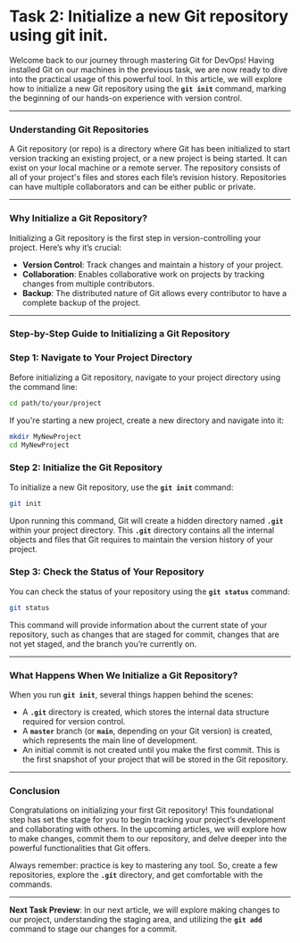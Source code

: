 # Task 2: Initialize a new Git repository using git init.

Welcome back to our journey through mastering Git for DevOps! Having installed Git on our machines in the previous task, we are now ready to dive into the practical usage of this powerful tool. In this article, we will explore how to initialize a new Git repository using the **`git init`** command, marking the beginning of our hands-on experience with version control.

---

### Understanding Git Repositories

A Git repository (or repo) is a directory where Git has been initialized to start version tracking an existing project, or a new project is being started. It can exist on your local machine or a remote server. The repository consists of all of your project's files and stores each file’s revision history. Repositories can have multiple collaborators and can be either public or private.

---

### Why Initialize a Git Repository?

Initializing a Git repository is the first step in version-controlling your project. Here’s why it’s crucial:

- **Version Control**: Track changes and maintain a history of your project.
- **Collaboration**: Enables collaborative work on projects by tracking changes from multiple contributors.
- **Backup**: The distributed nature of Git allows every contributor to have a complete backup of the project.

---

### Step-by-Step Guide to Initializing a Git Repository

### **Step 1: Navigate to Your Project Directory**

Before initializing a Git repository, navigate to your project directory using the command line:

```bash
cd path/to/your/project
```

If you're starting a new project, create a new directory and navigate into it:

```bash
mkdir MyNewProject
cd MyNewProject
```

### **Step 2: Initialize the Git Repository**

To initialize a new Git repository, use the **`git init`** command:

```bash
git init
```

Upon running this command, Git will create a hidden directory named **`.git`** within your project directory. This **`.git`** directory contains all the internal objects and files that Git requires to maintain the version history of your project.

### **Step 3: Check the Status of Your Repository**

You can check the status of your repository using the **`git status`** command:

```bash
git status
```

This command will provide information about the current state of your repository, such as changes that are staged for commit, changes that are not yet staged, and the branch you’re currently on.

---

### What Happens When We Initialize a Git Repository?

When you run **`git init`**, several things happen behind the scenes:

- A **`.git`** directory is created, which stores the internal data structure required for version control.
- A **`master`** branch (or **`main`**, depending on your Git version) is created, which represents the main line of development.
- An initial commit is not created until you make the first commit. This is the first snapshot of your project that will be stored in the Git repository.

---

### Conclusion

Congratulations on initializing your first Git repository! This foundational step has set the stage for you to begin tracking your project’s development and collaborating with others. In the upcoming articles, we will explore how to make changes, commit them to our repository, and delve deeper into the powerful functionalities that Git offers.

Always remember: practice is key to mastering any tool. So, create a few repositories, explore the **`.git`** directory, and get comfortable with the commands.

---

**Next Task Preview**: In our next article, we will explore making changes to our project, understanding the staging area, and utilizing the **`git add`** command to stage our changes for a commit.